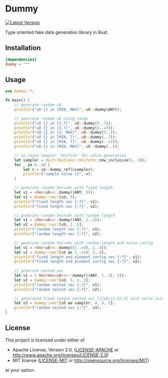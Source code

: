 # Dummy
[![Latest Version](https://img.shields.io/crates/v/dummy.svg)](https://crates.io/crates/dummy)

Type oriented fake data generation library in Rust.

## Installation
```toml
[dependencies]
dummy = "*"
```

## Usage

```rust
use dummy::*;

fn main() {
    // generate random u8
    println!("u8 {} in [MIN, MAX)", u8::dummy(ANY));

    // generate random u8 using range
    println!("u8 {} in [3,7)", u8::dummy(3..7));
    println!("u8 {} in [3,7]", u8::dummy(3..=7));
    println!("u8 {} in [3, MAX]", u8::dummy(3..));
    println!("u8 {} in [MIN, 7)", u8::dummy(..7));
    println!("u8 {} in [MIN, 7]", u8::dummy(..=7));
    println!("u8 {} in [MIN, MAX]", u8::dummy(..));

    // to reuse sampler `Uniform` for value generation
    let sampler = distributions::Uniform::new_inclusive(1, 10);
    for _ in 0..10 {
        let v = u8::dummy_ref(&sampler);
        println!("sample value {}", v);
    }

    // generate random Vec<u8> with fixed length
    let v1 = <Vec<u8>>::dummy((ANY, 5));
    let v2 = dummy::vec![u8; 5];
    println!("fixed length vec {:?}", v1);
    println!("fixed length vec {:?}", v2);

    // generate random Vec<u8> with random length
    let v1 = <Vec<u8>>::dummy((ANY, 2..5));
    let v2 = dummy::vec![u8; 2..5];
    println!("random length vec {:?}", v1);
    println!("random length vec {:?}", v2);

    // generate random Vec<u8> with random length and value config
    let v1 = <Vec<u8>>::dummy((1..=10, 2..4));
    let v2 = dummy::vec![u8 as 1..=10; 2..4];
    println!("fixed length and element config vec {:?}", v1);
    println!("fixed length and element config vec {:?}", v2);
    
    // generate nested vec
    let v1 = < Vec<Vec<u8>>>::dummy(((ANY, 1..3), 5));
    let v2 = dummy::vec![u8; 5, 1..3];
    println!("random nested vec {:?}", v1);
    println!("random nested vec {:?}", v2);

    // generated fixed length nested vec [[[u8;2];3];4] with value using samper
    let v3 = dummy::vec![u8 as sampler; 4, 3, 2];
    println!("random nested vec {:?}", v3);
}
```

## License

This project is licensed under either of

 * Apache License, Version 2.0, ([LICENSE-APACHE](LICENSE-APACHE) or
   http://www.apache.org/licenses/LICENSE-2.0)
 * MIT license ([LICENSE-MIT](LICENSE-MIT) or
   http://opensource.org/licenses/MIT)

at your option.
